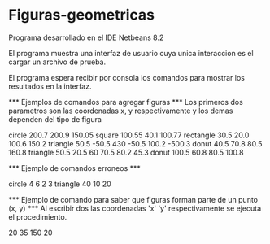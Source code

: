 # Figuras-geometricas

Programa desarrollado en el IDE Netbeans 8.2

El programa muestra una interfaz de usuario cuya unica interaccion es el cargar un archivo de prueba.

El programa espera recibir por consola los comandos para mostrar los resultados en la interfaz.

*** Ejemplos de comandos para agregar figuras ***
Los primeros dos parametros son las coordenadas x, y respectivamente y los demas dependen del tipo de figura

circle 200.7 200.9 150.05 
square 100.55 40.1 100.77 
rectangle 30.5 20.0 100.6 150.2 
triangle 50.5 -50.5 430 -50.5 100.2 -500.3 
donut 40.5 70.8 80.5 160.8
triangle 50.5 20.5 60 70.5 80.2 45.3 
donut 100.5 60.8 80.5 100.8

*** Ejemplo de comandos erroneos ***

circle 4 6 2 3
triangle 40 10 20

*** Ejemplo de comando para saber que figuras forman parte de un punto (x, y) ***
Al escribir dos las coordenadas 'x' 'y' respectivamente se ejecuta el procedimiento.

20 35
150 20
 
